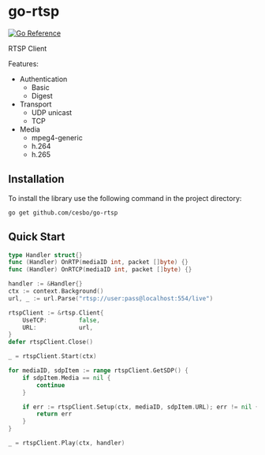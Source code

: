 # go-rtsp

[![Go Reference](https://pkg.go.dev/badge/github.com/cesbo/go-rtsp.svg)](https://pkg.go.dev/github.com/cesbo/go-rtsp)

RTSP Client

Features:

- Authentication
    - Basic
    - Digest
- Transport
    - UDP unicast
    - TCP
- Media
    - mpeg4-generic
    - h.264
    - h.265

## Installation

To install the library use the following command in the project directory:

```
go get github.com/cesbo/go-rtsp
```

## Quick Start

```go
type Handler struct{}
func (Handler) OnRTP(mediaID int, packet []byte) {}
func (Handler) OnRTCP(mediaID int, packet []byte) {}

handler := &Handler{}
ctx := context.Background()
url, _ := url.Parse("rtsp://user:pass@localhost:554/live")

rtspClient := &rtsp.Client{
    UseTCP:         false,
    URL:            url,
}
defer rtspClient.Close()

_ = rtspClient.Start(ctx)

for mediaID, sdpItem := range rtspClient.GetSDP() {
    if sdpItem.Media == nil {
        continue
    }

    if err := rtspClient.Setup(ctx, mediaID, sdpItem.URL); err != nil {
        return err
    }
}

_ = rtspClient.Play(ctx, handler)
```
